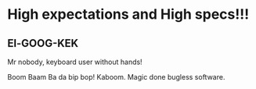 # High expectations and High specs!!!

## El-GOOG-KEK

Mr nobody, keyboard user without hands!

Boom Baam Ba da bip bop! Kaboom. Magic done bugless software.
